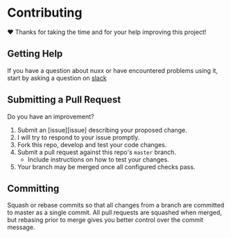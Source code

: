 # Contributing #

:heart: Thanks for taking the time and for your help improving this project!

## Getting Help ##

If you have a question about nuxx or have encountered problems using it,
start by asking a question on [slack][slack]

## Submitting a Pull Request ##

Do you have an improvement?

1. Submit an [issue][issue] describing your proposed change.
2. I will try to respond to your issue promptly.
3. Fork this repo, develop and test your code changes.
4. Submit a pull request against this repo's `master` branch.
    - Include instructions on how to test your changes.
5. Your branch may be merged once all configured checks pass.

## Committing ##

Squash or rebase commits so that all changes from a branch are
committed to master as a single commit. All pull requests are squashed when
merged, but rebasing prior to merge gives you better control over the commit
message.


<!----variables---->

[slack]: https://join.slack.com/t/nuxxapp/shared_invite/zt-fkgoyz5h-CYo5tqAT0CwRZMpuOJYAJA